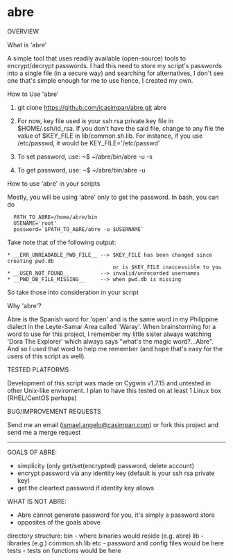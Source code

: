 abre
=======================================

OVERVIEW

What is 'abre'

A simple tool that uses readily available (open-source) tools to encrypt/decrypt passwords.
I had this need to store my script's passwords into a single file (in a secure way) and 
searching for alternatives, I don't see one that's simple enough for me to use hence, I 
created my own.


How to Use 'abre'

 1. git clone https://github.com/icasimpan/abre.git abre
 2. For now, key file used is your ssh rsa private key file in $HOME/.ssh/id_rsa.
    If you don't have the said file, change to any file the value of $KEY_FILE in 
    lib/common.sh.lib. For instance, if you use /etc/passwd, it would be 
         KEY_FILE='/etc/passwd'
 3. To set password, use:
      ~$ ~/abre/bin/abre -u <username> -s
 
 4. To get password, use:
      ~$ ~/abre/bin/abre -u <username>

How to use 'abre' in your scripts

  Mostly, you will be using 'abre' only to get the password. In bash, you can do

      PATH_TO_ABRE=/home/abre/bin
      USENAME='root'
      password=`$PATH_TO_ABRE/abre -u $USERNAME`
  
  Take note that of the following output:

    * __ERR_UNREADABLE_PWD_FILE__ --> $KEY_FILE has been changed since creating pwd.db
                                      or is $KEY_FILE inaccessible to you 
    * __USER_NOT_FOUND__          --> invalid/unrecorded usernames
    * __PWD_DB_FILE_MISSING__     --> when pwd.db is missing

  So take those into consideration in your script
  

Why 'abre'?

Abre is the Spanish word for 'open' and is the same word in my Philippine dialect in the
Leyte-Samar Area called 'Waray'. When brainstorming for a word to use for this project, 
I remember my little sister always watching 'Dora The Explorer' which always says 
"what's the magic word?...Abre". And so I used that word to help me remember (and hope 
that's easy for the users of this script as well).
 

TESTED PLATFORMS

Development of this script was made on Cygwin v1.7.15 and untested in other Unix-like 
enviroment. I plan to have this tested on at least 1 Linux box (RHEL/CentOS perhaps)


BUG/IMPROVEMENT REQUESTS

Send me an email (ismael.angelo@casimpan.com) or fork this project and send me a merge 
request

-------------------------------------------------------

GOALS OF ABRE:
  * simplicity (only get/set(encrypted) password, delete account)
  * encrypt password via any identity key (default is your ssh rsa private key)
  * get the cleartext password if identity key allows

WHAT IS NOT ABRE:
  * Abre cannot generate password for you, it's simply a password store
  * opposites of the goals above
    
directory structure:
 bin - where binaries would reside (e.g. abre)
 lib - libraries (e.g.) common.sh.lib
 etc - password and config files would be here
 tests - tests on functions would be here
